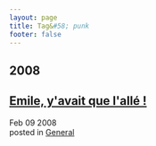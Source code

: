 ```yaml
---
layout: page
title: Tag&#58; punk
footer: false
---
```


<div id="blog-archives" class="category">
<h2>2008</h2>

<article>
<h1><a href="/2008/02/09/emile-yavais-que-lalle/index.html">Emile, y'avait que l'allé !</a></h1>
<time datetime="2008-02-09T00:00:00-06:00" pubdate><span class='month'>Feb</span> <span class='day'>09</span> <span class='year'>2008</span></time>
<footer>
<span class="categories">posted in 
<a href='/categories/general/'>General</a></span>
</footer>
</article>
</div>
